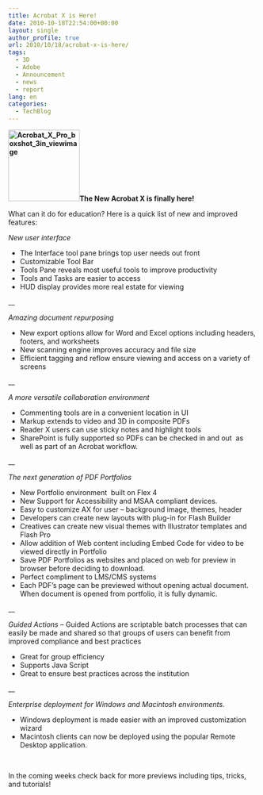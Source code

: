 ```yaml
---
title: Acrobat X is Here!
date: 2010-10-18T22:54:00+00:00
layout: single
author_profile: true
url: 2010/10/18/acrobat-x-is-here/
tags:
  - 3D
  - Adobe
  - Announcement
  - news
  - report
lang: en
categories: 
  - TechBlog
---
```

**<img title="Acrobat_X_Pro_boxshot_3in_viewimage" border="0" alt="Acrobat_X_Pro_boxshot_3in_viewimage" src="http://lh5.ggpht.com/_vaUVXcmC3OI/TLzJEP8ounI/AAAAAAAACug/7I8sRN0fUNs/Acrobat_X_Pro_boxshot_3in_viewimage%5B5%5D.jpg?imgmax=800" width="144" height="144" />The New Acrobat X is finally here!**

What can it do for education? Here is a quick list of new and improved features:

_New user interface_

  * The Interface tool pane brings top user needs out front 
  * Customizable Tool Bar 
  * Tools Pane reveals most useful tools to improve productivity 
  * Tools and Tasks are easier to access 
  * HUD display provides more real estate for viewing

__

_Amazing document repurposing_

  * New export options allow for Word and Excel options including headers, footers, and worksheets 
  * New scanning engine improves accuracy and file size 
  * Efficient tagging and reflow ensure viewing and access on a variety of screens

__

_A more versatile collaboration environment_

  * Commenting tools are in a convenient location in UI 
  * Markup extends to video and 3D in composite PDFs 
  * Reader X users can use sticky notes and highlight tools 
  * SharePoint is fully supported so PDFs can be checked in and out  as well as part of an Acrobat workflow.

__

_The next generation of PDF Portfolios_

  * New Portfolio environment  built on Flex 4 
  * New Support for Accessibility and MSAA compliant devices. 
  * Easy to customize AX for user – background image, themes, header 
  * Developers can create new layouts with plug-in for Flash Builder 
  * Creatives can create new visual themes with Illustrator templates and Flash Pro 
  * Allow addition of Web content including Embed Code for video to be viewed directly in Portfolio 
  * Save PDF Portfolios as websites and placed on web for preview in browser before deciding to download. 
  * Perfect compliment to LMS/CMS systems 
  * Each PDF’s page can be previewed without opening actual document. When document is opened from portfolio, it is fully dynamic.

__

_Guided Actions_ – Guided Actions are scriptable batch processes that can easily be made and shared so that groups of users can benefit from improved compliance and best practices

  * Great for group efficiency 
  * Supports Java Script 
  * Great to ensure best practices across the institution

__

_Enterprise deployment for Windows and Macintosh environments._

  * Windows deployment is made easier with an improved customization wizard 
  * Macintosh clients can now be deployed using the popular Remote Desktop application.

 

In the coming weeks check back for more previews including tips, tricks, and tutorials!